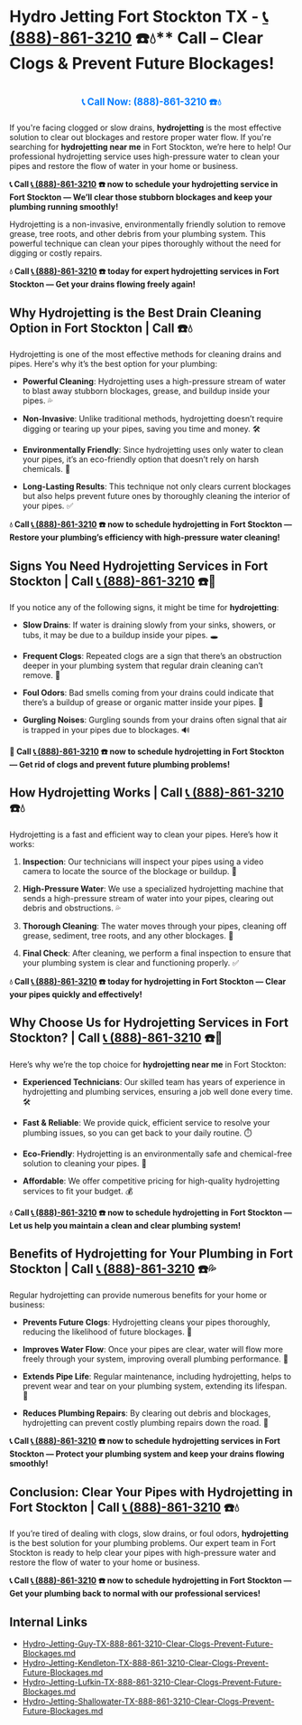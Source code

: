 # Hydro Jetting Fort Stockton TX - [📞 (888)-861-3210](https://plumbing-texas-3210.netlify.app) ☎️💧** Call – Clear Clogs & Prevent Future Blockages!
# 

<p align="center" style="font-size: 1.2em; font-weight: bold; margin: 20px 0;">
  <a href="https://plumbing-texas-3210.netlify.app" target="_blank" style="color: #007BFF; text-decoration: none;">📞 Call Now: (888)-861-3210 ☎️💧</a>
</p>

If you're facing clogged or slow drains, **hydrojetting** is the most effective solution to clear out blockages and restore proper water flow. If you're searching for **hydrojetting near me** in Fort Stockton, we’re here to help! Our professional hydrojetting service uses high-pressure water to clean your pipes and restore the flow of water in your home or business.

**📞 Call [📞 (888)-861-3210](https://plumbing-texas-3210.netlify.app) ☎️ now to schedule your hydrojetting service in Fort Stockton — We’ll clear those stubborn blockages and keep your plumbing running smoothly!**

Hydrojetting is a non-invasive, environmentally friendly solution to remove grease, tree roots, and other debris from your plumbing system. This powerful technique can clean your pipes thoroughly without the need for digging or costly repairs.

**💧 Call [📞 (888)-861-3210](https://plumbing-texas-3210.netlify.app) ☎️ today for expert hydrojetting services in Fort Stockton — Get your drains flowing freely again!**

## **Why Hydrojetting is the Best Drain Cleaning Option in Fort Stockton | Call  ☎️💧**

Hydrojetting is one of the most effective methods for cleaning drains and pipes. Here's why it’s the best option for your plumbing:

- **Powerful Cleaning**: Hydrojetting uses a high-pressure stream of water to blast away stubborn blockages, grease, and buildup inside your pipes. 💦

- **Non-Invasive**: Unlike traditional methods, hydrojetting doesn’t require digging or tearing up your pipes, saving you time and money. 🛠️

- **Environmentally Friendly**: Since hydrojetting uses only water to clean your pipes, it’s an eco-friendly option that doesn’t rely on harsh chemicals. 🌱

- **Long-Lasting Results**: This technique not only clears current blockages but also helps prevent future ones by thoroughly cleaning the interior of your pipes. ✅

**💧 Call [📞 (888)-861-3210](https://plumbing-texas-3210.netlify.app) ☎️ now to schedule hydrojetting in Fort Stockton — Restore your plumbing’s efficiency with high-pressure water cleaning!**

## **Signs You Need Hydrojetting Services in Fort Stockton | Call [📞 (888)-861-3210](https://plumbing-texas-3210.netlify.app) ☎️🔧**

If you notice any of the following signs, it might be time for **hydrojetting**:

- **Slow Drains**: If water is draining slowly from your sinks, showers, or tubs, it may be due to a buildup inside your pipes. 🕳️

- **Frequent Clogs**: Repeated clogs are a sign that there’s an obstruction deeper in your plumbing system that regular drain cleaning can’t remove. 🚰

- **Foul Odors**: Bad smells coming from your drains could indicate that there’s a buildup of grease or organic matter inside your pipes. 🦠

- **Gurgling Noises**: Gurgling sounds from your drains often signal that air is trapped in your pipes due to blockages. 🔊

**🚨 Call [📞 (888)-861-3210](https://plumbing-texas-3210.netlify.app) ☎️ now to schedule hydrojetting in Fort Stockton — Get rid of clogs and prevent future plumbing problems!**

## **How Hydrojetting Works | Call [📞 (888)-861-3210](https://plumbing-texas-3210.netlify.app) ☎️💧**

Hydrojetting is a fast and efficient way to clean your pipes. Here’s how it works:

1. **Inspection**: Our technicians will inspect your pipes using a video camera to locate the source of the blockage or buildup. 🎥

2. **High-Pressure Water**: We use a specialized hydrojetting machine that sends a high-pressure stream of water into your pipes, clearing out debris and obstructions. 💦

3. **Thorough Cleaning**: The water moves through your pipes, cleaning off grease, sediment, tree roots, and any other blockages. 🚰

4. **Final Check**: After cleaning, we perform a final inspection to ensure that your plumbing system is clear and functioning properly. ✅

**💧 Call [📞 (888)-861-3210](https://plumbing-texas-3210.netlify.app) ☎️ today for hydrojetting in Fort Stockton — Clear your pipes quickly and effectively!**

## **Why Choose Us for Hydrojetting Services in Fort Stockton? | Call [📞 (888)-861-3210](https://plumbing-texas-3210.netlify.app) ☎️🌟**

Here’s why we’re the top choice for **hydrojetting near me** in Fort Stockton:

- **Experienced Technicians**: Our skilled team has years of experience in hydrojetting and plumbing services, ensuring a job well done every time. 🛠️

- **Fast & Reliable**: We provide quick, efficient service to resolve your plumbing issues, so you can get back to your daily routine. ⏱️

- **Eco-Friendly**: Hydrojetting is an environmentally safe and chemical-free solution to cleaning your pipes. 🌱

- **Affordable**: We offer competitive pricing for high-quality hydrojetting services to fit your budget. 💰

**💧 Call [📞 (888)-861-3210](https://plumbing-texas-3210.netlify.app) ☎️ now to schedule hydrojetting in Fort Stockton — Let us help you maintain a clean and clear plumbing system!**

## **Benefits of Hydrojetting for Your Plumbing in Fort Stockton | Call [📞 (888)-861-3210](https://plumbing-texas-3210.netlify.app) ☎️💦**

Regular hydrojetting can provide numerous benefits for your home or business:

- **Prevents Future Clogs**: Hydrojetting cleans your pipes thoroughly, reducing the likelihood of future blockages. 🔄

- **Improves Water Flow**: Once your pipes are clear, water will flow more freely through your system, improving overall plumbing performance. 🚿

- **Extends Pipe Life**: Regular maintenance, including hydrojetting, helps to prevent wear and tear on your plumbing system, extending its lifespan. 🔧

- **Reduces Plumbing Repairs**: By clearing out debris and blockages, hydrojetting can prevent costly plumbing repairs down the road. 💸

**📞 Call [📞 (888)-861-3210](https://plumbing-texas-3210.netlify.app) ☎️ now to schedule hydrojetting services in Fort Stockton — Protect your plumbing system and keep your drains flowing smoothly!**

## **Conclusion: Clear Your Pipes with Hydrojetting in Fort Stockton | Call [📞 (888)-861-3210](https://plumbing-texas-3210.netlify.app) ☎️💧**

If you’re tired of dealing with clogs, slow drains, or foul odors, **hydrojetting** is the best solution for your plumbing problems. Our expert team in Fort Stockton is ready to help clear your pipes with high-pressure water and restore the flow of water to your home or business.

**📞 Call [📞 (888)-861-3210](https://plumbing-texas-3210.netlify.app) ☎️ now to schedule hydrojetting in Fort Stockton — Get your plumbing back to normal with our professional services!**


## Internal Links
- [Hydro-Jetting-Guy-TX-888-861-3210-Clear-Clogs-Prevent-Future-Blockages.md](https://github.com/allyoucaneatsushiin/plumbing-texas/blob/main/Hydro-Jetting-Guy-TX-888-861-3210-Clear-Clogs-Prevent-Future-Blockages.md)
- [Hydro-Jetting-Kendleton-TX-888-861-3210-Clear-Clogs-Prevent-Future-Blockages.md](https://github.com/allyoucaneatsushiin/plumbing-texas/blob/main/Hydro-Jetting-Kendleton-TX-888-861-3210-Clear-Clogs-Prevent-Future-Blockages.md)
- [Hydro-Jetting-Lufkin-TX-888-861-3210-Clear-Clogs-Prevent-Future-Blockages.md](https://github.com/allyoucaneatsushiin/plumbing-texas/blob/main/Hydro-Jetting-Lufkin-TX-888-861-3210-Clear-Clogs-Prevent-Future-Blockages.md)
- [Hydro-Jetting-Shallowater-TX-888-861-3210-Clear-Clogs-Prevent-Future-Blockages.md](https://github.com/allyoucaneatsushiin/plumbing-texas/blob/main/Hydro-Jetting-Shallowater-TX-888-861-3210-Clear-Clogs-Prevent-Future-Blockages.md)
